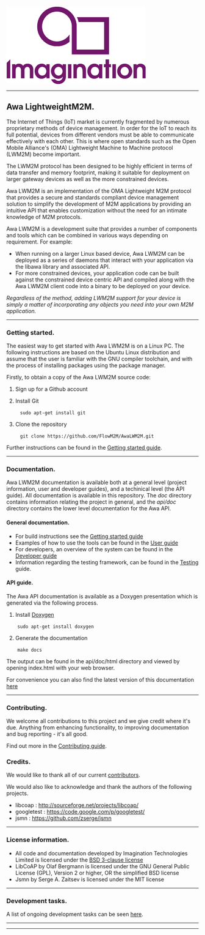 
![Imagination Technologies Limited logo](doc/img.png)

----

## Awa LightweightM2M.



The Internet of Things (IoT) market is currently fragmented by numerous proprietary methods of device management. In order for the IoT to reach its full potential, devices from different vendors must be able to communicate effectively with each other. This is where open standards such as the Open Mobile Alliance's (OMA) Lightweight Machine to Machine protocol (LWM2M) become important.
 
The LWM2M protocol has been designed to be highly efficient in terms of data transfer and memory footprint, making it  suitable for deployment on larger gateway devices as well as the more constrained devices.
 
Awa LWM2M is an implementation of the OMA Lightweight M2M protocol that provides a secure and standards compliant device management solution to simplify the development of M2M applications by providing an intuitive API that enables customization without the need for an intimate knowledge of M2M protocols.

Awa LWM2M is a development suite that provides a number of components and tools which can be combined in various ways depending on requirement. For example:

* When running on a larger Linux based device, Awa LWM2M can be deployed as a series of daemons that interact with your application via the libawa library and associated API.
* For more constrained devices, your application code can be built against the constrained device centric API and compiled along with the Awa LWM2M client code into a binary to be deployed on your device.

*Regardless of the method, adding LWM2M support for your device is simply a matter of incorporating any objects you need into your own M2M application.*

----

###  Getting started.

The easiest way to get started with Awa LWM2M is on a Linux PC.  The following instructions are based on the Ubuntu Linux distribution and assume that the user is familiar with the GNU compiler toolchain, and with the process of installing packages using the package manager.

Firstly, to obtain a copy of the Awa LWM2M source code:

 1. Sign up for a Github account

 2. Install Git

```
     sudo apt-get install git 
```

 3. Clone the repository 
```
     git clone https://github.com/FlowM2M/AwaLWM2M.git
``` 

Further instructions can be found in the [Getting started guide](doc/starters_guide.md).

----

### Documentation.

Awa LWM2M documentation is available both at a general level (project information, user and developer guides), and a techinical level (the API guide). All documentation is available in this repository. The *doc* directory contains information relating the project in general, and the *api/doc* directory contains the lower level documentation for the Awa API.

#### General documentation.

* For build instructions see the [Getting started guide](doc/starters_guide.md)
* Examples of how to use the tools can be found in the  [User guide](doc/userguide.md) 
* For developers, an overview of the system can be found in the [Developer guide](doc/developer_guide.md)
* Information regarding the testing framework, can be found in the [Testing](doc/testing.md) guide.

#### API guide.

The Awa API documentation is available as a Doxygen presentation which is generated via the following process.
 
  1. Install [Doxygen ](http://www.stack.nl/~dimitri/doxygen/download.html)

```
    sudo apt-get install doxygen
```

  2. Generate the documentation
```
    make docs
```
  The output can be found in the api/doc/html directory and viewed by opening index.html with your web browser.

For convenience you can also find the latest version of this documentation [here]()

----

### Contributing.

We welcome all contributions to this project and we give credit where it's due. Anything from enhancing functionality, to improving documentation and bug reporting - it's all good. 

Find out more in the [Contributing guide](CONTRIBUTING.md).

### Credits.

We would like to thank all of our current [contributors](CONTRIBUTORS). 

We would also like to acknowledge and thank the authors of the following projects.

* libcoap : http://sourceforge.net/projects/libcoap/
* googletest : https://code.google.com/p/googletest/
* jsmn : https://github.com/zserge/jsmn

----

### License information.

* All code and documentation developed by Imagination Technologies Limited is licensed under the [BSD 3-clause license](LICENSE)
* LibCoAP by Olaf Bergmann is licensed under the GNU General Public License (GPL), Version 2 or higher, OR the simplified BSD license
* Jsmn by Serge A. Zaitsev is licensed under the MIT license

----

### Development tasks.

A list of ongoing development tasks can be seen [here]().

----
----
